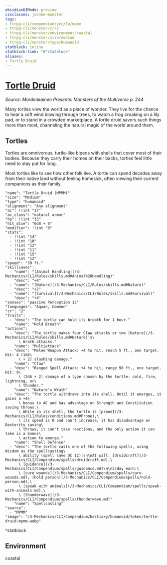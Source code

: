 ```yaml
---
obsidianUIMode: preview
cssclasses: json5e-monster
tags:
- ttrpg-cli/compendium/src/5e/mpmm
- ttrpg-cli/monster/cr/2
- ttrpg-cli/monster/environment/coastal
- ttrpg-cli/monster/size/medium
- ttrpg-cli/monster/type/humanoid
statblock: inline
statblock-link: "#^statblock"
aliases:
- Tortle Druid
---
```

# [Tortle Druid](3-Mechanics\CLI\Compendium\bestiary\humanoid/tortle-druid-mpmm.md)
*Source: Mordenkainen Presents: Monsters of the Multiverse p. 244*  

Many tortles view the world as a place of wonder. They live for the chance to hear a soft wind blowing through trees, to watch a frog croaking on a lily pad, or to stand in a crowded marketplace. A tortle druid savors such things more than most, channeling the natural magic of the world around them.

## Tortles

Tortles are omnivorous, turtle-like bipeds with shells that cover most of their bodies. Because they carry their homes on their backs, tortles feel little need to stay put for long.

Most tortles like to see how other folk live. A tortle can spend decades away from their native land without feeling homesick, often viewing their current companions as their family.

```statblock
"name": "Tortle Druid (MPMM)"
"size": "Medium"
"type": "humanoid"
"alignment": "Any alignment"
"ac": !!int "17"
"ac_class": "natural armor"
"hp": !!int "33"
"hit_dice": "6d8 + 6"
"modifier": !!int "0"
"stats":
  - !!int "14"
  - !!int "10"
  - !!int "12"
  - !!int "11"
  - !!int "15"
  - !!int "12"
"speed": "30 ft."
"skillsaves":
  - "name": "[Animal Handling](/3-Mechanics/CLI/Rules/skills.md#Animal%20Handling)"
    "desc": "+4"
  - "name": "[Nature](/3-Mechanics/CLI/Rules/skills.md#Nature)"
    "desc": "+2"
  - "name": "[Survival](/3-Mechanics/CLI/Rules/skills.md#Survival)"
    "desc": "+4"
"senses": "passive Perception 12"
"languages": "Aquan, Common"
"cr": "2"
"traits":
  - "desc": "The tortle can hold its breath for 1 hour."
    "name": "Hold Breath"
"actions":
  - "desc": "The tortle makes four Claw attacks or two [Nature](/3-Mechanics/CLI/Rules/skills.md#Nature)'s\
      \ Wrath attacks."
    "name": "Multiattack"
  - "desc": "Melee Weapon Attack: +4 to hit, reach 5 ft., one target. Hit: 4 (1d4\
      \ + 2) slashing damage."
    "name": "Claw"
  - "desc": "Ranged Spell Attack: +4 to hit, range 90 ft., one target. Hit: 9\
      \ (2d6 + 2) damage of a type chosen by the tortle: cold, fire, lightning, or\
      \ thunder."
    "name": "Nature's Wrath"
  - "desc": "The tortle withdraws into its shell. Until it emerges, it gains a +4\
      \ bonus to AC and has advantage on Strength and Constitution saving throws.\
      \ While in its shell, the tortle is [prone](/3-Mechanics/CLI/Rules/conditions.md#Prone),\
      \ its speed is 0 and can't increase, it has disadvantage on Dexterity saving\
      \ throws, it can't take reactions, and the only action it can take is a bonus\
      \ action to emerge."
    "name": "Shell Defense"
  - "desc": "The tortle casts one of the following spells, using Wisdom as the spellcasting\
      \ ability (spell save DC 12):\n\nAt will: [druidcraft](/3-Mechanics/CLI/Compendium/spells/druidcraft.md),\
      \ [guidance](/3-Mechanics/CLI/Compendium/spells/guidance.md)\n\n2/day each:\
      \ [cure wounds](/3-Mechanics/CLI/Compendium/spells/cure-wounds.md), [hold person](/3-Mechanics/CLI/Compendium/spells/hold-person.md),\
      \ [speak with animals](/3-Mechanics/CLI/Compendium/spells/speak-with-animals.md),\
      \ [thunderwave](/3-Mechanics/CLI/Compendium/spells/thunderwave.md)"
    "name": "Spellcasting"
"source":
  - "MPMM"
"image": "/3-Mechanics/CLI/Compendium/bestiary/humanoid/token/tortle-druid-mpmm.webp"
```
^statblock

## Environment

coastal